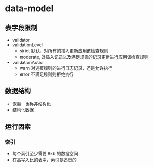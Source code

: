 # data-model

## 表字段限制

- validator 
- validationLevel
    - strict 默认，对所有的插入更新应用该检查规则
    - moderate, 对插入记录以及满足规则的记录更新进行应用该检查规则
- validationAction
    - warn 对违反规则的进行日志记录，还是允许执行
    - error 不满足规则则拒绝执行

## 数据结构

- 嵌套，也称非结构化
- 结构化数据

## 运行因素

### 索引

- 每个索引至少需要 8kb 的数据空间
- 在高写入比的表中，索引是昂贵的